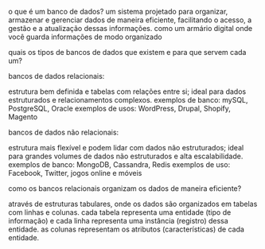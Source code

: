 o que é um banco de dados?
um sistema projetado para organizar, armazenar e gerenciar dados de maneira eficiente, facilitando o acesso, a gestão e a atualização dessas informações. como um armário digital onde você guarda informações de modo organizado

quais os tipos de bancos de dados que existem e para que servem cada um? ️

bancos de dados relacionais:

estrutura bem definida e tabelas com relações entre si;
ideal para dados estruturados e relacionamentos complexos.
exemplos de banco: mySQL, PostgreSQL, Oracle
exemplos de usos: WordPress, Drupal, Shopify, Magento

bancos de dados não relacionais:

estrutura mais flexível e podem lidar com dados não estruturados;
ideal para grandes volumes de dados não estruturados e alta escalabilidade.
exemplos de banco: MongoDB, Cassandra, Redis
exemplos de uso: Facebook, Twitter, jogos online e móveis

como os bancos relacionais organizam os dados de maneira eficiente?

através de estruturas tabulares, onde os dados são organizados em tabelas com linhas e colunas. cada tabela representa uma entidade (tipo de informação) e cada linha representa uma instância (registro) dessa entidade. as colunas representam os atributos (características) de cada entidade.





